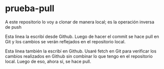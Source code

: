 # prueba-pull
A este repositorio lo voy a clonar de manera local; es la operación inversa de push

Esta linea la escribí desde Github. Luego de hacer el commit se hace pull en Git y los cambios se verán reflejados en el repositorio local.

Esta línea también la escribí en Github. Usaré fetch en Git para verificar los cambios realizados en Github sin combinar lo que tengo en el repositorio local. Luego de eso, ahora sí, se hace pull.
